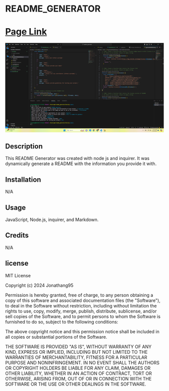 # README_GENERATOR
# [Page Link](https://app.screencastify.com/v3/watch/1tiXnGykyqxoTE1u5x3z)

![](./Develop/assets/Screenshot%202024-03-12%20112145.png)
## Description
This README Generator was created with node js and inquirer. It was dynamically generate a README with the information you provide it with.
## Installation
N/A

## Usage 
JavaScript, Node.js, inquirer, and Markdown.

## Credits
N/A

## license


MIT License

Copyright (c) 2024 Jonathang95

Permission is hereby granted, free of charge, to any person obtaining a copy
of this software and associated documentation files (the "Software"), to deal
in the Software without restriction, including without limitation the rights
to use, copy, modify, merge, publish, distribute, sublicense, and/or sell
copies of the Software, and to permit persons to whom the Software is
furnished to do so, subject to the following conditions:

The above copyright notice and this permission notice shall be included in all
copies or substantial portions of the Software.

THE SOFTWARE IS PROVIDED "AS IS", WITHOUT WARRANTY OF ANY KIND, EXPRESS OR
IMPLIED, INCLUDING BUT NOT LIMITED TO THE WARRANTIES OF MERCHANTABILITY,
FITNESS FOR A PARTICULAR PURPOSE AND NONINFRINGEMENT. IN NO EVENT SHALL THE
AUTHORS OR COPYRIGHT HOLDERS BE LIABLE FOR ANY CLAIM, DAMAGES OR OTHER
LIABILITY, WHETHER IN AN ACTION OF CONTRACT, TORT OR OTHERWISE, ARISING FROM,
OUT OF OR IN CONNECTION WITH THE SOFTWARE OR THE USE OR OTHER DEALINGS IN THE
SOFTWARE.
